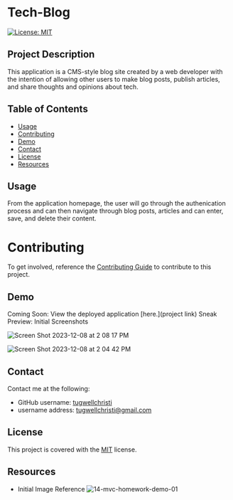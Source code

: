 # Tech-Blog
[![License: MIT](https://img.shields.io/badge/License-MIT-yellow.svg)](https://opensource.org/licenses/MIT)

## Project Description 
This application is a CMS-style blog site created by a web developer with the intention of allowing other users to make blog posts, publish articles, and share thoughts and opinions about tech. 

## Table of Contents
- [Usage](#usage)
- [Contributing](#contributing)
- [Demo](#demo)
- [Contact](#contact)
- [License](#licence)
- [Resources](#resources)

## Usage
From the application homepage, the user will go through the authenication process and can then navigate through blog posts, articles and can enter, save, and delete their content. 

# Contributing 
To get involved, reference the [Contributing Guide](https://docs.github.com/en/get-started/quickstart/contributing-to-projects) to contribute to this project.  

## Demo 
Coming Soon: View the deployed application [here.](project link)
Sneak Preview: Initial Screenshots 

![Screen Shot 2023-12-08 at 2 08 17 PM](https://github.com/tugwellchristi/Tech-Blog/assets/90078824/498fc7c4-20a8-40aa-b591-f3345dd6bc19)

![Screen Shot 2023-12-08 at 2 04 42 PM](https://github.com/tugwellchristi/Tech-Blog/assets/90078824/9c37e67e-1aa6-4171-86d1-400f1d87fe8f)


## Contact
Contact me at the following: 
- GitHub username: [tugwellchristi](https://github.com/tugwellchristi/README.md-Generator)
- username address: [tugwellchristi@gmail.com](mailto:tugwellchristi@gmail.com)

## License 
This project is covered with the [MIT](https://opensource.org/license/MIT/) license.

## Resources 
- Initial Image Reference 
![14-mvc-homework-demo-01](https://github.com/tugwellchristi/Tech-Blog/assets/90078824/8a9ce3b9-f716-4c21-aae8-e1977b3f0327)
